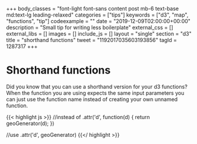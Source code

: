 +++
body_classes = "font-light font-sans content post mb-6 text-base md:text-lg leading-relaxed"
categories = ["tips"]
keywords = ["d3", "map", "functions", "tip"]
codeexample = ""
date = "2019-12-09T02:00:00+00:00"
description = "Small tip for writing less boilerplate"
external_css = []
external_libs = []
images = []
include_js = []
layout = "single"
section = "d3"
title = "shorthand functions"
tweet = "1192017035603193856"
tagId = 1287317
+++
# Shorthand functions

Did you know that you can use a shorthand version for your d3 functions?  
When the function you are using expects the same input parameters you can just use the function name instead of creating your own unnamed function.

{{< highlight js >}}
//instead of
.attr('d', function(d) { return geoGenerator(d); })

//use
.attr('d', geoGenerator)
{{</ highlight >}}

<br/>
<div class="rm-area-end-of-content"></div>
